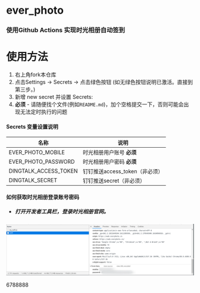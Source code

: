 # ever_photo

### 使用Github Actions 实现时光相册自动签到

# 使用方法
1. 右上角fork本仓库
2. 点击Settings -> Secrets -> 点击绿色按钮 (如无绿色按钮说明已激活。直接到第三步。)
3. 新增 new secret 并设置 Secrets:
4. **必须** - 请随便找个文件(例如`README.md`)，加个空格提交一下，否则可能会出现无法定时执行的问题

#### Secrets 变量设置说明

| 名称                  | 说明                           |
| --------------------- | ------------------------------ |
| EVER_PHOTO_MOBILE     | 时光相册用户账号 **必须**      |
| EVER_PHOTO_PASSWORD   | 时光相册用户密码 **必须**      |
| DINGTALK_ACCESS_TOKEN | 钉钉推送access_token（非必须） |
| DINGTALK_SECRET       | 钉钉推送secret（非必须）       |



#### 如何获取时光相册登录账号密码

- ##### 打开开发者工具栏，登录时光相册官网。
![image](https://github.com/ZhangRuiMingZRM/ever_photo/blob/main/ever.png)

6788888
